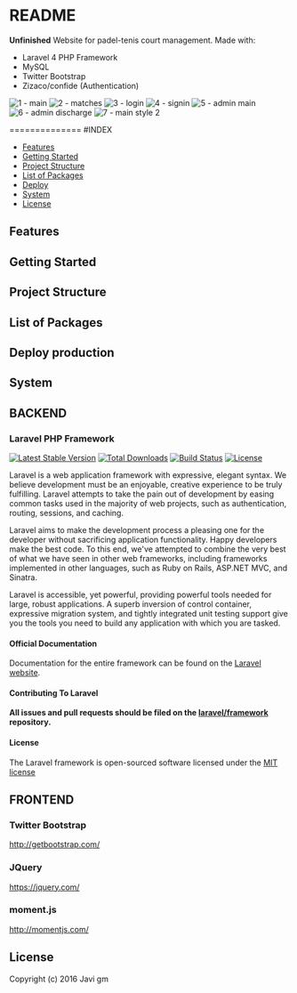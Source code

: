 README
==============

**Unfinished** Website for padel-tenis court management. Made with:

- Laravel 4 PHP Framework
- MySQL
- Twitter Bootstrap
- Zizaco/confide (Authentication)


![1 - main](https://cloud.githubusercontent.com/assets/11034615/21744032/ac719f8a-d50e-11e6-8c7b-dd21cd06ddd7.png)
![2 - matches](https://cloud.githubusercontent.com/assets/11034615/21744030/ac71645c-d50e-11e6-8a7b-cb0ef174af3f.png)
![3 - login](https://cloud.githubusercontent.com/assets/11034615/21744028/ac711812-d50e-11e6-860a-d55ca678581d.png)
![4 - signin](https://cloud.githubusercontent.com/assets/11034615/21744031/ac71bd44-d50e-11e6-8677-50fe7f4f22b7.png)
![5 - admin main](https://cloud.githubusercontent.com/assets/11034615/21744029/ac715fc0-d50e-11e6-9f76-d45fb15d27a9.png)
![6 - admin discharge](https://cloud.githubusercontent.com/assets/11034615/21744033/ac73dca0-d50e-11e6-9f3a-e9d4dda38285.png)
![7 - main style 2](https://cloud.githubusercontent.com/assets/11034615/21744034/ac87ec68-d50e-11e6-8f45-8d2b5c41edb0.png)

==============
#INDEX

- [Features](#features)
- [Getting Started](#getting-started)
- [Project Structure](#project-structure)
- [List of Packages](#list-of-packages)
- [Deploy](#deploy-production)
- [System](#system)
- [License](#license)

Features
--------


Getting Started
---------------

Project Structure
-----------------

List of Packages
----------------

Deploy production
--------

System
--------------
## BACKEND
### Laravel PHP Framework

[![Latest Stable Version](https://poser.pugx.org/laravel/framework/version.png)](https://packagist.org/packages/laravel/framework) [![Total Downloads](https://poser.pugx.org/laravel/framework/d/total.png)](https://packagist.org/packages/laravel/framework) [![Build Status](https://travis-ci.org/laravel/framework.png)](https://travis-ci.org/laravel/framework) [![License](https://poser.pugx.org/laravel/framework/license.png)](https://packagist.org/packages/laravel/framework)

Laravel is a web application framework with expressive, elegant syntax. We believe development must be an enjoyable, creative experience to be truly fulfilling. Laravel attempts to take the pain out of development by easing common tasks used in the majority of web projects, such as authentication, routing, sessions, and caching.

Laravel aims to make the development process a pleasing one for the developer without sacrificing application functionality. Happy developers make the best code. To this end, we've attempted to combine the very best of what we have seen in other web frameworks, including frameworks implemented in other languages, such as Ruby on Rails, ASP.NET MVC, and Sinatra.

Laravel is accessible, yet powerful, providing powerful tools needed for large, robust applications. A superb inversion of control container, expressive migration system, and tightly integrated unit testing support give you the tools you need to build any application with which you are tasked.

#### Official Documentation

Documentation for the entire framework can be found on the [Laravel website](http://laravel.com/docs).

#### Contributing To Laravel

**All issues and pull requests should be filed on the [laravel/framework](http://github.com/laravel/framework) repository.**

#### License

The Laravel framework is open-sourced software licensed under the [MIT license](http://opensource.org/licenses/MIT)

## FRONTEND
### Twitter Bootstrap
http://getbootstrap.com/

### JQuery
https://jquery.com/

### moment.js
http://momentjs.com/  

License
-------

Copyright (c) 2016 Javi gm